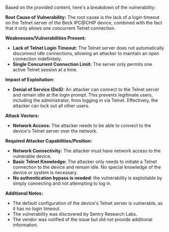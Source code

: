 Based on the provided content, here's a breakdown of the vulnerability:

**Root Cause of Vulnerability:**
The root cause is the lack of a login timeout on the Telnet server of the Beck IPC@CHIP device, combined with the fact that it only allows one concurrent Telnet connection.

**Weaknesses/Vulnerabilities Present:**
*   **Lack of Telnet Login Timeout:** The Telnet server does not automatically disconnect idle connections, allowing an attacker to maintain an open connection indefinitely.
*   **Single Concurrent Connection Limit:** The server only permits one active Telnet session at a time.

**Impact of Exploitation:**
*   **Denial of Service (DoS):** An attacker can connect to the Telnet server and remain idle at the login prompt. This prevents legitimate users, including the administrator, from logging in via Telnet. Effectively, the attacker can lock out all other users.

**Attack Vectors:**
*   **Network Access:** The attacker needs to be able to connect to the device's Telnet server over the network.

**Required Attacker Capabilities/Position:**
*   **Network Connectivity:** The attacker must have network access to the vulnerable device.
*   **Basic Telnet Knowledge:** The attacker only needs to initiate a Telnet connection to the device and remain idle. No special knowledge of the device or system is necessary.
*   **No authentication bypass is needed**: the vulnerability is exploitable by simply connecting and not attempting to log in.

**Additional Notes:**

*   The default configuration of the device's Telnet server is vulnerable, as it has no login timeout.
*   The vulnerability was discovered by Sentry Research Labs.
*   The vendor was notified of the issue but did not provide additional information.